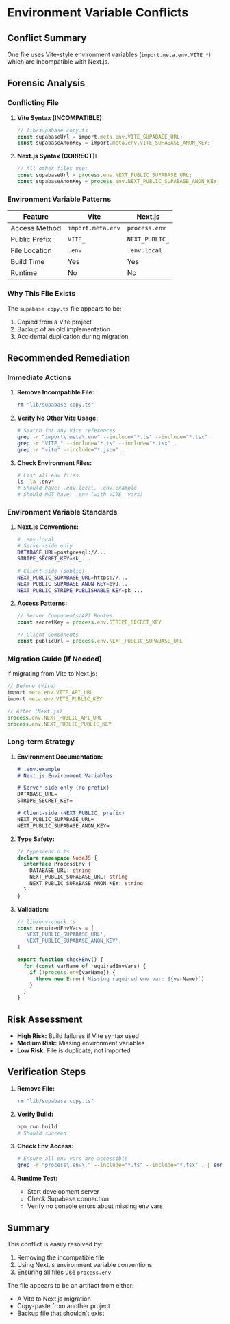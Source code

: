 # Environment Variable Conflicts

## Conflict Summary
One file uses Vite-style environment variables (`import.meta.env.VITE_*`) which are incompatible with Next.js.

## Forensic Analysis

### Conflicting File

1. **Vite Syntax (INCOMPATIBLE):**
   ```typescript
   // lib/supabase copy.ts
   const supabaseUrl = import.meta.env.VITE_SUPABASE_URL;
   const supabaseAnonKey = import.meta.env.VITE_SUPABASE_ANON_KEY;
   ```

2. **Next.js Syntax (CORRECT):**
   ```typescript
   // All other files use:
   const supabaseUrl = process.env.NEXT_PUBLIC_SUPABASE_URL;
   const supabaseAnonKey = process.env.NEXT_PUBLIC_SUPABASE_ANON_KEY;
   ```

### Environment Variable Patterns

| Feature | Vite | Next.js |
|---------|------|---------|
| Access Method | `import.meta.env` | `process.env` |
| Public Prefix | `VITE_` | `NEXT_PUBLIC_` |
| File Location | `.env` | `.env.local` |
| Build Time | Yes | Yes |
| Runtime | No | No |

### Why This File Exists

The `supabase copy.ts` file appears to be:
1. Copied from a Vite project
2. Backup of an old implementation
3. Accidental duplication during migration

## Recommended Remediation

### Immediate Actions

1. **Remove Incompatible File:**
   ```bash
   rm "lib/supabase copy.ts"
   ```

2. **Verify No Other Vite Usage:**
   ```bash
   # Search for any Vite references
   grep -r "import\.meta\.env" --include="*.ts" --include="*.tsx" .
   grep -r "VITE_" --include="*.ts" --include="*.tsx" .
   grep -r "vite" --include="*.json" .
   ```

3. **Check Environment Files:**
   ```bash
   # List all env files
   ls -la .env*
   # Should have: .env.local, .env.example
   # Should NOT have: .env (with VITE_ vars)
   ```

### Environment Variable Standards

1. **Next.js Conventions:**
   ```bash
   # .env.local
   # Server-side only
   DATABASE_URL=postgresql://...
   STRIPE_SECRET_KEY=sk_...
   
   # Client-side (public)
   NEXT_PUBLIC_SUPABASE_URL=https://...
   NEXT_PUBLIC_SUPABASE_ANON_KEY=eyJ...
   NEXT_PUBLIC_STRIPE_PUBLISHABLE_KEY=pk_...
   ```

2. **Access Patterns:**
   ```typescript
   // Server Components/API Routes
   const secretKey = process.env.STRIPE_SECRET_KEY
   
   // Client Components
   const publicUrl = process.env.NEXT_PUBLIC_SUPABASE_URL
   ```

### Migration Guide (If Needed)

If migrating from Vite to Next.js:

```typescript
// Before (Vite)
import.meta.env.VITE_API_URL
import.meta.env.VITE_PUBLIC_KEY

// After (Next.js)
process.env.NEXT_PUBLIC_API_URL
process.env.NEXT_PUBLIC_PUBLIC_KEY
```

### Long-term Strategy

1. **Environment Documentation:**
   ```markdown
   # .env.example
   # Next.js Environment Variables
   
   # Server-side only (no prefix)
   DATABASE_URL=
   STRIPE_SECRET_KEY=
   
   # Client-side (NEXT_PUBLIC_ prefix)
   NEXT_PUBLIC_SUPABASE_URL=
   NEXT_PUBLIC_SUPABASE_ANON_KEY=
   ```

2. **Type Safety:**
   ```typescript
   // types/env.d.ts
   declare namespace NodeJS {
     interface ProcessEnv {
       DATABASE_URL: string
       NEXT_PUBLIC_SUPABASE_URL: string
       NEXT_PUBLIC_SUPABASE_ANON_KEY: string
     }
   }
   ```

3. **Validation:**
   ```typescript
   // lib/env-check.ts
   const requiredEnvVars = [
     'NEXT_PUBLIC_SUPABASE_URL',
     'NEXT_PUBLIC_SUPABASE_ANON_KEY',
   ]
   
   export function checkEnv() {
     for (const varName of requiredEnvVars) {
       if (!process.env[varName]) {
         throw new Error(`Missing required env var: ${varName}`)
       }
     }
   }
   ```

## Risk Assessment

- **High Risk:** Build failures if Vite syntax used
- **Medium Risk:** Missing environment variables
- **Low Risk:** File is duplicate, not imported

## Verification Steps

1. **Remove File:**
   ```bash
   rm "lib/supabase copy.ts"
   ```

2. **Verify Build:**
   ```bash
   npm run build
   # Should succeed
   ```

3. **Check Env Access:**
   ```bash
   # Ensure all env vars are accessible
   grep -r "process\.env\." --include="*.ts" --include="*.tsx" . | sort | uniq
   ```

4. **Runtime Test:**
   - Start development server
   - Check Supabase connection
   - Verify no console errors about missing env vars

## Summary

This conflict is easily resolved by:
1. Removing the incompatible file
2. Using Next.js environment variable conventions
3. Ensuring all files use `process.env`

The file appears to be an artifact from either:
- A Vite to Next.js migration
- Copy-paste from another project
- Backup file that shouldn't exist